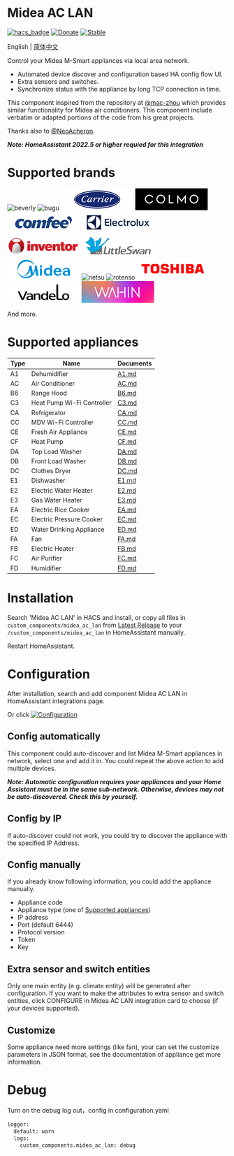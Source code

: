 # Midea AC LAN
[![hacs_badge](https://img.shields.io/badge/HACS-Default-orange.svg)](https://github.com/hacs/integration)
[![Donate](https://img.shields.io/badge/donate-BuyMeCoffee-yellow.svg)](https://www.buymeacoffee.com/georgezhao2010)
[![Stable](https://img.shields.io/github/v/release/georgezhao2010/midea_ac_lan)](https://github.com/georgezhao2010/midea_ac_lan/releases/latest)

English | [简体中文](https://github.com/georgezhao2010/midea_ac_lan/blob/master/README_hans.md)

Control your Midea M-Smart appliances via local area network.

- Automated device discover and configuration based HA config flow UI.
- Extra sensors and switches.
- Synchronize status with the appliance by long TCP connection in time.

This component inspired from the repository at [@mac-zhou](https://github.com/mac-zhou/midea-msmart) which provides similar functionality for Midea air conditioners. This component include verbatim or adapted portions of the code from his great projects.

Thanks also to [@NeoAcheron](https://github.com/NeoAcheron/midea-ac-py).

***Note: HomeAssistant 2022.5 or higher requied for this integration***

# Supported brands

![beverly](https://github.com/georgezhao2010/midea_ac_lan/blob/master/brands/beverly.png) ![bugu](https://github.com/georgezhao2010/midea_ac_lan/blob/master/brands/bugu.png) ![carrier](https://github.com/georgezhao2010/midea_ac_lan/blob/master/brands/carrier.png)  ![colmo](https://github.com/georgezhao2010/midea_ac_lan/blob/master/brands/colmo.png) ![comfee](https://github.com/georgezhao2010/midea_ac_lan/blob/master/brands/comfee.png) ![electrolux](https://github.com/georgezhao2010/midea_ac_lan/blob/master/brands/electrolux.png) ![invertor](https://github.com/georgezhao2010/midea_ac_lan/blob/master/brands/invertor.png) ![littleswan](https://github.com/georgezhao2010/midea_ac_lan/blob/master/brands/littleswan.png) ![midea](https://github.com/georgezhao2010/midea_ac_lan/blob/master/brands/midea.png) ![netsu](https://github.com/georgezhao2010/midea_ac_lan/blob/master/brands/netsu.png) ![rotenso](https://github.com/georgezhao2010/midea_ac_lan/blob/master/brands/rotenso.png) ![toshiba](https://github.com/georgezhao2010/midea_ac_lan/blob/master/brands/toshiba.png) ![vandelo](https://github.com/georgezhao2010/midea_ac_lan/blob/master/brands/vandelo.png) ![wahin](https://github.com/georgezhao2010/midea_ac_lan/blob/master/brands/wahin.png)

And more.

# Supported appliances

  Type | Name | Documents
 --- | --- | ---
 A1 | Dehumidifier | [A1.md](https://github.com/georgezhao2010/midea_ac_lan/blob/master/doc/A1.md)
 AC | Air Conditioner | [AC.md](https://github.com/georgezhao2010/midea_ac_lan/blob/master/doc/AC.md)
 B6 | Range Hood | [B6.md](https://github.com/georgezhao2010/midea_ac_lan/blob/master/doc/B6.md)
 C3 | Heat Pump Wi-Fi Controller | [C3.md](https://github.com/georgezhao2010/midea_ac_lan/blob/master/doc/C3.md)
 CA | Refrigerator | [CA.md](https://github.com/georgezhao2010/midea_ac_lan/blob/master/doc/CA.md)
 CC | MDV Wi-Fi Controller | [CC.md](https://github.com/georgezhao2010/midea_ac_lan/blob/master/doc/CC.md)
 CE | Fresh Air Appliance | [CE.md](https://github.com/georgezhao2010/midea_ac_lan/blob/master/doc/CE.md)
 CF | Heat Pump | [CF.md](https://github.com/georgezhao2010/midea_ac_lan/blob/master/doc/CF.md)
 DA | Top Load Washer | [DA.md](https://github.com/georgezhao2010/midea_ac_lan/blob/master/doc/DA.md)
 DB | Front Load Washer | [DB.md](https://github.com/georgezhao2010/midea_ac_lan/blob/master/doc/DB.md)
 DC | Clothes Dryer | [DC.md](https://github.com/georgezhao2010/midea_ac_lan/blob/master/doc/DC.md)
 E1 | Dishwasher | [E1.md](https://github.com/georgezhao2010/midea_ac_lan/blob/master/doc/E1.md)
 E2 | Electric Water Heater | [E2.md](https://github.com/georgezhao2010/midea_ac_lan/blob/master/doc/E2.md)
 E3 | Gas Water Heater | [E3.md](https://github.com/georgezhao2010/midea_ac_lan/blob/master/doc/E3.md)
 EA | Electric Rice Cooker | [EA.md](https://github.com/georgezhao2010/midea_ac_lan/blob/master/doc/EA.md)
 EC | Electric Pressure Cooker | [EC.md](https://github.com/georgezhao2010/midea_ac_lan/blob/master/doc/EC.md)
 ED | Water Drinking Appliance | [ED.md](https://github.com/georgezhao2010/midea_ac_lan/blob/master/doc/ED.md)
 FA | Fan | [FA.md](https://github.com/georgezhao2010/midea_ac_lan/blob/master/doc/FA.md)
 FB | Electric Heater | [FB.md](https://github.com/georgezhao2010/midea_ac_lan/blob/master/doc/FB.md)
 FC | Air Purifier | [FC.md](https://github.com/georgezhao2010/midea_ac_lan/blob/master/doc/FC.md)
 FD | Humidifier | [FD.md](https://github.com/georgezhao2010/midea_ac_lan/blob/master/doc/FD.md)

# Installation
Search 'Midea AC LAN' in HACS and install, or copy all files in `custom_components/midea_ac_lan` from [Latest Release](https://github.com/georgezhao2010/midea_ac_lan/releases/latest) to your `/custom_components/midea_ac_lan` in HomeAssistant manually. 

Restart HomeAssistant.

# Configuration
After installation, search and add component Midea AC LAN in HomeAssistant integrations page.

Or click [![Configuration](https://my.home-assistant.io/badges/config_flow_start.svg)](https://my.home-assistant.io/redirect/config_flow_start?domain=midea_ac_lan)

## Config automatically
This component could auto-discover and list Midea M-Smart appliances in network, select one and add it in. You could repeat the above action to add multiple devices.

***Note: Automatic configuration requires your appliances and your Home Assistant must be in the same sub-network. Otherwise, devices may not be auto-discovered.  Check this by yourself.***

## Config by IP
If auto-discover could not work, you could try to discover the appliance with the specified IP Address.

## Config manually
If you already know following information, you could add the appliance manually.
- Appliance code
- Appliance type (one of [Supported appliances](https://github.com/georgezhao2010/midea_ac_lan/blob/master/README.md#supported-appliances))
- IP address
- Port (default 6444)
- Protocol version
- Token
- Key


## Extra sensor and switch entities
Only one main entity (e.g. climate entity) will be generated after configuration. If you want to make the attributes to extra sensor and switch entities, click CONFIGURE in Midea AC LAN integration card to choose (if your devices supported).

## Customize
Some appliance need more settings (like fan), your can set the customize parameters in JSON format, see the documentation of appliance get more information.

# Debug

Turn on the debug log out，config in configuration.yaml
```
logger:
  default: warn
  logs:
    custom_components.midea_ac_lan: debug
```